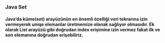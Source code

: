 ### Java Set

#### Java’da küme(set) arayüzünün en önemli özelliği veri tekrarına izin vermeyerek uniqe elemanlar üretmemize olanak sağlıyor olmasıdır. Ek olarak List arayüzü gibi doğrudan index erişimine izin vermez fakat ilk ve son elemanına doğrudan erişebiliriz.

